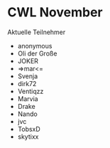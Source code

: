 # CWL November
Aktuelle Teilnehmer

- anonymous
- Oli der Große
- JOKER
- =>mar<=
- Svenja
- dirk72
- Ventiqzz
- Marvia
- Drake
- Nando
- jvc
- TobsxD
- skytixx
